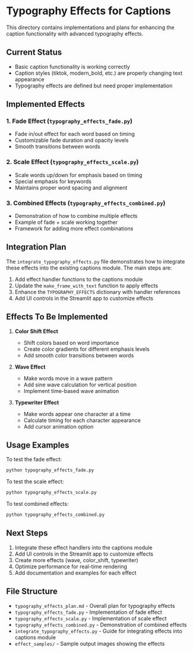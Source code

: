 # Typography Effects for Captions

This directory contains implementations and plans for enhancing the caption functionality with advanced typography effects.

## Current Status

- Basic caption functionality is working correctly
- Caption styles (tiktok, modern_bold, etc.) are properly changing text appearance
- Typography effects are defined but need proper implementation

## Implemented Effects

### 1. Fade Effect (`typography_effects_fade.py`)
- Fade in/out effect for each word based on timing
- Customizable fade duration and opacity levels
- Smooth transitions between words

### 2. Scale Effect (`typography_effects_scale.py`)
- Scale words up/down for emphasis based on timing
- Special emphasis for keywords
- Maintains proper word spacing and alignment

### 3. Combined Effects (`typography_effects_combined.py`)
- Demonstration of how to combine multiple effects
- Example of fade + scale working together
- Framework for adding more effect combinations

## Integration Plan

The `integrate_typography_effects.py` file demonstrates how to integrate these effects into the existing captions module. The main steps are:

1. Add effect handler functions to the captions module
2. Update the `make_frame_with_text` function to apply effects
3. Enhance the `TYPOGRAPHY_EFFECTS` dictionary with handler references
4. Add UI controls in the Streamlit app to customize effects

## Effects To Be Implemented

1. **Color Shift Effect**
   - Shift colors based on word importance
   - Create color gradients for different emphasis levels
   - Add smooth color transitions between words

2. **Wave Effect**
   - Make words move in a wave pattern
   - Add sine wave calculation for vertical position
   - Implement time-based wave animation

3. **Typewriter Effect**
   - Make words appear one character at a time
   - Calculate timing for each character appearance
   - Add cursor animation option

## Usage Examples

To test the fade effect:
```python
python typography_effects_fade.py
```

To test the scale effect:
```python
python typography_effects_scale.py
```

To test combined effects:
```python
python typography_effects_combined.py
```

## Next Steps

1. Integrate these effect handlers into the captions module
2. Add UI controls in the Streamlit app to customize effects
3. Create more effects (wave, color_shift, typewriter)
4. Optimize performance for real-time rendering
5. Add documentation and examples for each effect

## File Structure

- `typography_effects_plan.md` - Overall plan for typography effects
- `typography_effects_fade.py` - Implementation of fade effect
- `typography_effects_scale.py` - Implementation of scale effect
- `typography_effects_combined.py` - Demonstration of combined effects
- `integrate_typography_effects.py` - Guide for integrating effects into captions module
- `effect_samples/` - Sample output images showing the effects 